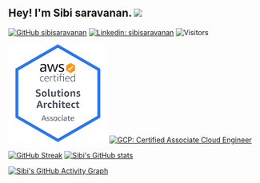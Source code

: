 ## Hey! I'm Sibi saravanan. <img src="https://media.giphy.com/media/hvRJCLFzcasrR4ia7z/giphy.gif" width="25px">  

[![GitHub sibisaravanan](https://img.shields.io/github/followers/sibisaravanan?label=follow&style=social)](https://github.com/sibisaravanan) [![Linkedin: sibisaravanan](https://img.shields.io/badge/-Sibi%20Saravanan-blue?style=flat-square&logo=Linkedin&logoColor=white&link=https://www.linkedin.com/in/sibisaravanan/)](https://www.linkedin.com/in/sibisaravanan/)  ![Visitors](https://visitor-badge.glitch.me/badge?page_id=sibisaravanan&left_color=gray&right_color=blue)  

[![AWS: Certified Solutions Architect Associate](https://github.com/sibisaravanan/sibisaravanan/blob/main/certificates/aws-certified-solutions-architect-associate.png)](https://www.credly.com/badges/715d3888-c750-4ef8-81a9-d2890c695324/public_url)  [![GCP: Certified Associate Cloud Engineer](https://api.accredible.com/v1/frontend/credential_website_embed_image/badge/23256917)](https://api.accredible.com/v1/frontend/credential_website_embed_image/badge/23256917)


[![GitHub Streak](https://github-readme-streak-stats.herokuapp.com?user=sibisaravanan&theme=dark&hide_border=true&date_format=M%20j%5B%2C%20Y%5D)]()  [![Sibi's GitHub stats](https://github-readme-stats.vercel.app/api?username=sibisaravanan)]() 

[![Sibi's GitHub Activity Graph](https://activity-graph.herokuapp.com/graph?username=sibisaravanan&theme=xcode)]()

